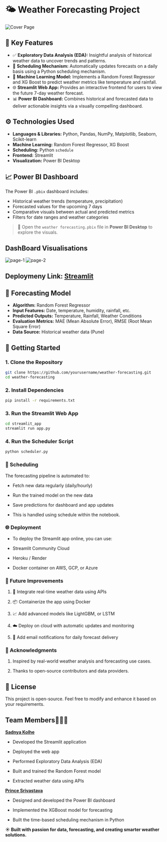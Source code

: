 # 🌤️ Weather Forecasting Project
![Cover Page](https://github.com/user-attachments/assets/ce29e5f7-6560-447c-9132-df28701f2bee)

## 📌 Key Features

- ✅ **Exploratory Data Analysis (EDA):** Insightful analysis of historical weather data to uncover trends and patterns.
- 🔁 **Scheduling Mechanism:** Automatically updates forecasts on a daily basis using a Python scheduling mechanism.
- 🤖 **Machine Learning Model:** Implements a Random Forest Regressor and XG Boost to predict weather metrics like temperature and rainfall.
- 🌐 **Streamlit Web App:** Provides an interactive frontend for users to view the future 7-day weather forecast.
- 📊 **Power BI Dashboard:** Combines historical and forecasted data to deliver actionable insights via a visually compelling dashboard.

## ⚙️ Technologies Used

- **Languages & Libraries:** Python, Pandas, NumPy, Matplotlib, Seaborn, Scikit-learn
- **Machine Learning:** Random Forest Regressor, XG Boost
- **Scheduling:** Python `schedule`
- **Frontend:** Streamlit
- **Visualization:** Power BI Desktop

## 📈 Power BI Dashboard

The Power BI `.pbix` dashboard includes:

- Historical weather trends (temperature, precipitation)
- Forecasted values for the upcoming 7 days
- Comparative visuals between actual and predicted metrics
- Filters for date ranges and weather categories

> 📌 Open the `weather forecasting.pbix` file in **Power BI Desktop** to explore the visuals.

## DashBoard Visualisations
![page-1](https://github.com/user-attachments/assets/6968a0d0-4170-458a-b36e-a7c33f87d15c)
![page-2](https://github.com/user-attachments/assets/5c23cb7d-cca9-49b1-9def-0d7e59f26530)

## Deploymeny Link: [Streamlit](https://hackthonweatherforcast-6zobobkd2vee42ljb2wkpt.streamlit.app/)

## 🔮 Forecasting Model

- **Algorithm:** Random Forest Regressor
- **Input Features:** Date, temperature, humidity, rainfall, etc.
- **Predicted Outputs:** Temperature, Rainfall, Weather Conditions
- **Evaluation Metrics:** MAE (Mean Absolute Error), RMSE (Root Mean Square Error)
- **Data Source:** Historical weather data (Pune)

## 🚀 Getting Started

### 1. Clone the Repository

```bash
git clone https://github.com/yourusername/weather-forecasting.git
cd weather-forecasting
```

### 2. Install Dependencies

```bash
pip install -r requirements.txt
```

### 3. Run the Streamlit Web App

```bash
cd streamlit_app
streamlit run app.py
```

### 4. Run the Scheduler Script

```bash
python scheduler.py
```

### 📅 Scheduling
The forecasting pipeline is automated to:

- Fetch new data regularly (daily/hourly)

- Run the trained model on the new data

- Save predictions for dashboard and app updates

- This is handled using schedule  within the notebook.

### 🌐 Deployment
- To deploy the Streamlit app online, you can use:

- Streamlit Community Cloud

- Heroku / Render

- Docker container on AWS, GCP, or Azure

### 🔧 Future Improvements
1. 🔄 Integrate real-time weather data using APIs

2. 📦 Containerize the app using Docker

3. 📈 Add advanced models like LightGBM, or LSTM

4. ☁️ Deploy on cloud with automatic updates and monitoring

5. 📧 Add email notifications for daily forecast delivery

### 🙌 Acknowledgments
1. Inspired by real-world weather analysis and forecasting use cases.

2. Thanks to open-source contributors and data providers.

## 📜 **License**

This project is open-source. Feel free to modify and enhance it based on your requirements.

## **Team Members**👤🤝👥
**[Sadnya Kolhe](https://github.com/Sadnya20)** 

- Developed the Streamlit application

- Deployed the web app

- Performed Exploratory Data Analysis (EDA)

- Built and trained the Random Forest model

- Extracted weather data using APIs

**[Prince Srivastava](https://github.com/PrinceSrivastava182)**

- Designed and developed the Power BI dashboard

- Implemented the XGBoost model for forecasting

- Built the time-based scheduling mechanism in Python



**☀️ Built with passion for data, forecasting, and creating smarter weather solutions.**
